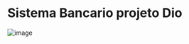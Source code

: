 # Sistema Bancario projeto Dio

![image](https://github.com/tiagodeanna/Sistema-Bancario/assets/98993037/db8b362e-e23e-42da-bfbb-437f57b129f9)
